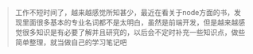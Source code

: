 > 工作不短时间了，越来越感觉所知甚少，最近在看关于node方面的书，发现里面很多基本的专业名词都不是太明白，虽然是前端开发，但是越来越感觉很多知识是有必要了解并且研究的，以后会不定时补充一些知识点，做些简单整理，就当做自己的学习笔记吧
